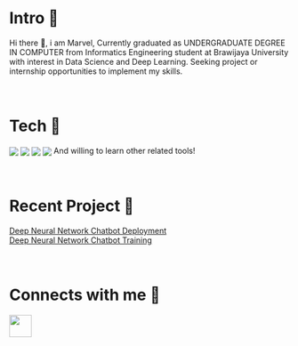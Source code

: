 # Intro 🧑
Hi there 👋, i am Marvel, Currently graduated as UNDERGRADUATE DEGREE IN COMPUTER from Informatics Engineering student at Brawijaya University with interest in Data Science and Deep Learning. Seeking project or internship opportunities to implement my skills.
<br>
<br>
<br>
# Tech 🧰
<a href="https://www.python.org/" target="blank"><img align="center" src="https://img.shields.io/badge/-Python-00001F?style=flat-square&labelColor=C1BEBC&logo=python"/></a>
<a href="https://pytorch.org/" target="blank"><img align="center" src="https://img.shields.io/badge/-Pytorch-E94C2A?style=flat-square&labelColor=C1BEBC&logo=pytorch"/></a>
<a href="https://flask.palletsprojects.com/en/2.0.x/" target="blank"><img align="center" src="https://img.shields.io/badge/-Flask-B9B1AC?style=flat-square&labelColor=000000&logo=flask"/></a>
<a href="https://git-scm.com/" target="blank"><img align="center" src="https://img.shields.io/badge/-Git-00446F?style=flat-square&labelColor=C1BEBC&logo=git"/></a>
And willing to learn other related tools!
<br><br><br>
# Recent Project 🎯
<a href = "https://github.com/marveltimothyy/Chatbot_Deploy">Deep Neural Network Chatbot Deployment</a>
<br>
<a href = "https://github.com/marveltimothyy/Generative-Chatbot">Deep Neural Network Chatbot Training</a>
<br><br><br>
# Connects with me 🤝
<a href="https://www.linkedin.com/in/marveltrm/" target="blank"><img align="center" src="https://cdn-icons-png.flaticon.com/512/174/174857.png" height="40" /></a>
